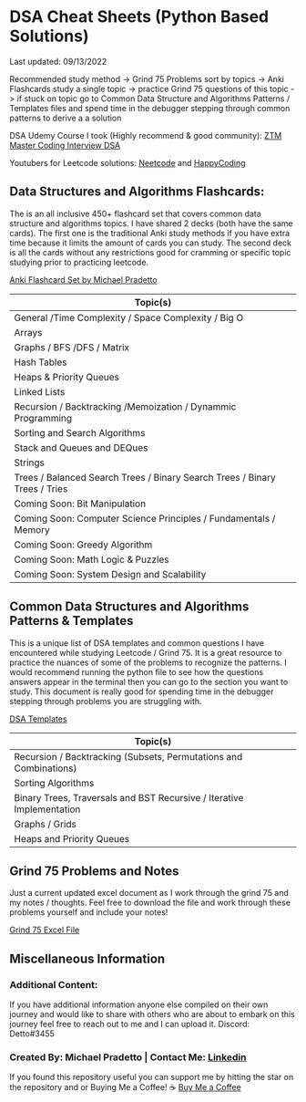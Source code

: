 # DSA Cheat Sheets (Python Based Solutions)
Last updated: 09/13/2022

Recommended study method -> Grind 75 Problems sort by topics -> Anki Flashcards study a single topic -> practice Grind 75 questions of this topic -> if stuck on topic go to Common Data Structure and Algorithms Patterns / Templates files and spend time in the debugger stepping through common patterns to derive a a solution

DSA Udemy Course I took (Highly recommend & good community): [ZTM Master Coding Interview DSA](https://www.udemy.com/course/master-the-coding-interview-data-structures-algorithms/)

Youtubers for Leetcode solutions: [Neetcode](https://www.youtube.com/c/NeetCode) and [HappyCoding](https://www.youtube.com/channel/UCnIYOzDChH7V8s5BqvjGSEQ)

## Data Structures and Algorithms Flashcards:
The is an all inclusive 450+ flashcard set that covers common data structure and algorithms topics. I have shared 2 decks (both have the same cards). The first one is the traditional Anki study methods if you have extra time because it limits the amount of cards you can study. The second deck is all the cards without any restrictions good for cramming or specific topic studying prior to practicing leetcode.

[Anki Flashcard Set by Michael Pradetto](https://github.com/Pradetto/DSA-Cheat-Sheets/tree/main/Anki%20Flashcards)

|Topic(s)|
| --- |
|General /Time Complexity / Space Complexity / Big O|
|Arrays|
|Graphs / BFS /DFS / Matrix|
|Hash Tables|
|Heaps & Priority Queues|
|Linked Lists|
|Recursion / Backtracking /Memoization / Dynammic Programming|
|Sorting and Search Algorithms|
|Stack and Queues and DEQues|
|Strings|
|Trees / Balanced Search Trees / Binary Search Trees / Binary Trees / Tries|
|Coming Soon: Bit Manipulation|
|Coming Soon: Computer Science Principles / Fundamentals / Memory|
|Coming Soon: Greedy Algorithm|
|Coming Soon: Math Logic & Puzzles|
|Coming Soon: System Design and Scalability|

## Common Data Structures and Algorithms Patterns & Templates
This is a unique list of DSA templates and common questions I have encountered while studying Leetcode / Grind 75. It is a great resource to practice the nuances of some of the problems to recognize the patterns. I would recommend running the python file to see how the questions answers appear in the terminal then you can go to the section you want to study. This document is really good for spending time in the debugger stepping through problems you are struggling with.

[DSA Templates](https://github.com/Pradetto/DSA-Cheat-Sheets/tree/main/DSA%20Common%20Patterns%20and%20Templates)

|Topic(s)|
| --- |
|Recursion / Backtracking (Subsets, Permutations and Combinations)|
|Sorting Algorithms|
|Binary Trees, Traversals and BST Recursive / Iterative Implementation|
|Graphs / Grids|
|Heaps and Priority Queues|


## Grind 75 Problems and Notes
Just a current updated excel document as I work through the grind 75 and my notes / thoughts. Feel free to download the file and work through these problems yourself and include your notes!

[Grind 75 Excel File](https://github.com/Pradetto/DSA-Cheat-Sheets/tree/main/Grind%2075%20Notes%20Excel%20Document)


## Miscellaneous Information

### Additional Content:
If you have additional information anyone else compiled on their own journey and would like to share with others who are about to embark on this journey feel free to reach out to me and I can upload it. Discord: Detto#3455

### Created By: Michael Pradetto | Contact Me: [Linkedin](https://www.linkedin.com/in/michael-pradetto/)
If you found this repository useful you can support me by hitting the star on the repository and or Buying Me a Coffee!
☕ [Buy Me a Coffee](https://www.buymeacoffee.com/pradetto)



